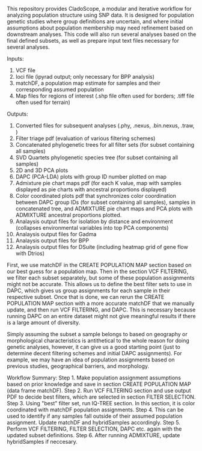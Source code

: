 This repository provides CladoScope, a modular and iterative workflow for analyzing population structure using SNP data. It is designed for population genetic studies where group definitions are uncertain, and where initial assumptions about population membership may need refinement based on downstream analyses. This code will also run several analyses based on the final defined subsets, as well as prepare input text files necessary for several analyses.

Inputs:
  1. VCF file
  2. loci file (ipyrad output; only necessary for BPP analysis)
  3. matchDF, a population map estimate for samples and their corresponding assumed population
  4. Map files for regions of interest (.shp file often used for borders; .tiff file often used for terrain)

Outputs:
  1. Converted files for subsequent analyses (.phy, .nexus, .bin.nexus, .traw, )
  2. Filter triage pdf (evaluation of various filtering schemes)
  3. Concatenated phylogenetic trees for all filter sets (for subset containing all samples)
  4. SVD Quartets phylogenetic species tree (for subset containing all samples)
  5. 2D and 3D PCA plots
  6. DAPC (PCA-LDA) plots with group ID number plotted on map
  7. Admixture pie chart maps pdf (for each K value, map with samples displayed as pie charts with ancestral proportions displayed)
  8. Color coordinated plots pdf that synchronizes color coordination between DAPC group IDs (for subset containing all samples), samples in concatenated tree, and ADMIXTURE pie chart maps and PCA plots with ADMIXTURE ancestral proportions plotted.
  9. Analaysis output files for isolation by distance and environment (collapses environmental variables into top PCA components)
  10. Analaysis output files for Gadma
  11. Analaysis output files for BPP
  12. Analaysis output files for DSuite (including heatmap grid of gene flow with Dtrios)

First, we use matchDF in the CREATE POPULATION MAP section based on our best guess for a population map. Then in the section VCF FILTERING, we filter each subset separately, but some of these population assignments might not be accurate. This allows us to define the best filter sets to use in DAPC, which gives us group assignments for each sample in their respective subset. Once that is done, we can rerun the CREATE POPULATION MAP section with a more accurate matchDF that we manually update, and then run VCF FILTERING, and DAPC. This is necessary because running DAPC on an entire dataset might not give meaningful results if there is a large amount of diversity. 

Simply assuming the subset a sample belongs to based on geography or morphological characteristics is antithetical to the whole reason for doing genetic analyses, however, it can give us a good starting point (just to determine decent filtering schemes and initial DAPC assignments). For example, we may have an idea of population assignments based on previous studies, geographical barriers, and morphology.

Workflow Summary: 
  Step 1. Make population assignment assumptions based on prior knowledge and save in section CREATE POPULATION MAP (data frame matchDF).
  Step 2. Run VCF FILTERING section and use output PDF to decide best filters, which are selected in section FILTER SELECTION.
  Step 3. Using "best" filter set, run IQ-TREE section. In this section, it is color coordinated with matchDF population assignments. 
  Step 4. This can be used to identify if any samples fall outside of their assumed population assignment. Update matchDF and hybridSamples accordingly.
  Step 5. Perform VCF FILTERING, FILTER SELECTION, DAPC etc. again with the updated subset definitions.
  Step 6. After running ADMIXTURE, update hybridSamples if neccesary.
